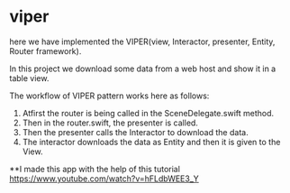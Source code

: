 # viper

here we have implemented the VIPER(view, Interactor, presenter, Entity, Router framework).

In this project we download some data from a web host and show it in a table view.

The workflow of VIPER pattern works here as follows:

1. Atfirst the router is being called in the SceneDelegate.swift method.
2. Then in the router.swift, the presenter is called.
3. Then the presenter calls the Interactor to download the data.
4. The interactor downloads the data as Entity and then it is given to the View.

**I made this app with the help of this tutorial https://www.youtube.com/watch?v=hFLdbWEE3_Y


